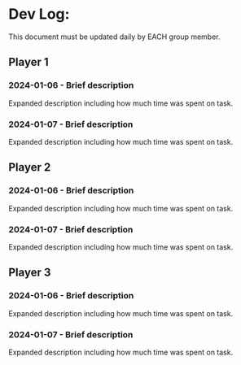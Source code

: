 # Dev Log:

This document must be updated daily by EACH group member.

## Player 1

### 2024-01-06 - Brief description
Expanded description including how much time was spent on task.

### 2024-01-07 - Brief description
Expanded description including how much time was spent on task.

## Player 2

### 2024-01-06 - Brief description
Expanded description including how much time was spent on task.

### 2024-01-07 - Brief description
Expanded description including how much time was spent on task.

## Player 3

### 2024-01-06 - Brief description
Expanded description including how much time was spent on task.

### 2024-01-07 - Brief description
Expanded description including how much time was spent on task.
